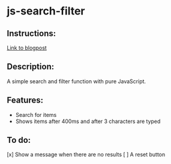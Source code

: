 # js-search-filter
## Instructions:
[Link to blogpost](http://localhost:8080/blog/2022-11-01-how-to-make-a-search-and-filter-with-pure-javascript/)

## Description:
A simple search and filter function with pure JavaScript.

## Features:
- Search for items
- Shows items after 400ms and after 3 characters are typed

## To do:
[x] Show a message when there are no results
[ ] A reset button